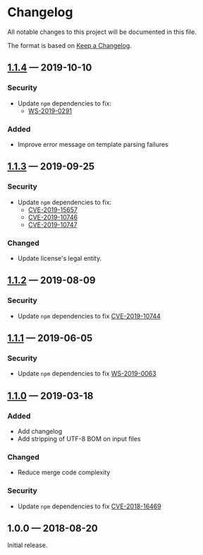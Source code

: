 # Changelog

All notable changes to this project will be documented in this file.

The format is based on [Keep a Changelog](http://keepachangelog.com/en/1.0.0/).

## [1.1.4](https://github.com/axa-group/arm-template-merge/compare/v1.1.3...v1.1.4) — 2019-10-10

### Security

- Update `npm` dependencies to fix:
  - [WS-2019-0291](https://github.com/wycats/handlebars.js/issues/1558)

### Added

- Improve error message on template parsing failures

## [1.1.3](https://github.com/axa-group/arm-template-merge/compare/v1.1.2...v1.1.3) — 2019-09-25

### Security

- Update `npm` dependencies to fix:
  - [CVE-2019-15657](https://nvd.nist.gov/vuln/detail/CVE-2019-15657)
  - [CVE-2019-10746](https://nvd.nist.gov/vuln/detail/CVE-2019-10746)
  - [CVE-2019-10747](https://nvd.nist.gov/vuln/detail/CVE-2019-10747)

### Changed

- Update license's legal entity.

## [1.1.2](https://github.com/axa-group/arm-template-merge/compare/v1.1.1...v1.1.2) — 2019-08-09

### Security

- Update `npm` dependencies to fix [CVE-2019-10744](https://github.com/lodash/lodash/pull/4336)

## [1.1.1](https://github.com/axa-group/arm-template-merge/compare/v1.1.0...v1.1.1) — 2019-06-05

### Security

- Update `npm` dependencies to fix [WS-2019-0063](https://github.com/nodeca/js-yaml/pull/480)

## [1.1.0](https://github.com/axa-group/arm-template-merge/compare/v1.0.0...v1.1.0) — 2019-03-18

### Added

- Add changelog
- Add stripping of UTF-8 BOM on input files

### Changed

- Reduce merge code complexity

### Security

- Update `npm` dependencies to fix [CVE-2018-16469](https://nvd.nist.gov/vuln/detail/CVE-2018-16469)

## 1.0.0 — 2018-08-20

Initial release.
